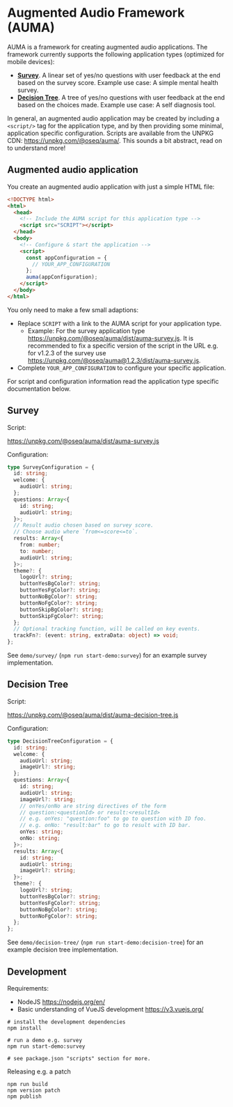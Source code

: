 # Augmented Audio Framework (AUMA)

AUMA is a framework for creating augmented audio applications. The framework currently supports the following application types (optimized for mobile devices):

- [**Survey**](https://auma-demos.surge.sh/survey/). A linear set of yes/no questions with user feedback at the end based on the survey score. Example use case: A simple mental health survey.
- [**Decision Tree**](https://auma-demos.surge.sh/decision-tree/). A tree of yes/no questions with user feedback at the end based on the choices made. Example use case: A self diagnosis tool.

In general, an augmented audio application may be created by including a `<script/>` tag for the application type, and by then providing some minimal, application specific configuration. Scripts are available from the UNPKG CDN: https://unpkg.com/@oseq/auma/. This sounds a bit abstract, read on to understand more!

## Augmented audio application

You create an augmented audio application with just a simple HTML file:

```html
<!DOCTYPE html>
<html>
  <head>
    <!-- Include the AUMA script for this application type -->
    <script src="SCRIPT"></script>
  </head>
  <body>
    <!-- Configure & start the application -->
    <script>
      const appConfiguration = {
        // YOUR_APP_CONFIGURATION
      };
      auma(appConfiguration);
    </script>
  </body>
</html>
```

You only need to make a few small adaptions:

* Replace `SCRIPT` with a link to the AUMA script for your application type. 
  * Example: For the survey application type https://unpkg.com/@oseq/auma/dist/auma-survey.js. It is recommended to fix a specific version of the script in the URL e.g. for v1.2.3 of the survey use https://unpkg.com/@oseq/auma@1.2.3/dist/auma-survey.js.
* Complete `YOUR_APP_CONFIGURATION` to configure your specific application.

For script and configuration information read the application type specific documentation below.

## Survey

Script: 

https://unpkg.com/@oseq/auma/dist/auma-survey.js

Configuration:

```ts
type SurveyConfiguration = {
  id: string;
  welcome: {
    audioUrl: string;
  };
  questions: Array<{
    id: string;
    audioUrl: string;
  }>;
  // Result audio chosen based on survey score.
  // Choose audio where `from<=score<=to`.
  results: Array<{
    from: number;
    to: number;
    audioUrl: string;
  }>;
  theme?: {
    logoUrl?: string;
    buttonYesBgColor?: string;
    buttonYesFgColor?: string;
    buttonNoBgColor?: string;
    buttonNoFgColor?: string;
    buttonSkipBgColor?: string;
    buttonSkipFgColor?: string;
  };
  // Optional tracking function, will be called on key events.
  trackFn?: (event: string, extraData: object) => void;
};
```

See `demo/survey/` (`npm run start-demo:survey`) for an example survey implementation.

## Decision Tree

Script: 

https://unpkg.com/@oseq/auma/dist/auma-decision-tree.js

Configuration:

```ts
type DecisionTreeConfiguration = {
  id: string;
  welcome: {
    audioUrl: string;
    imageUrl?: string;
  };
  questions: Array<{
    id: string;
    audioUrl: string;
    imageUrl?: string;
    // onYes/onNo are string directives of the form
    // question:<questionId> or result:<resultId>
    // e.g. onYes: "question:foo" to go to question with ID foo.
    // e.g. onNo: "result:bar" to go to result with ID bar.
    onYes: string;
    onNo: string;
  }>;
  results: Array<{
    id: string;
    audioUrl: string;
    imageUrl?: string;
  }>;
  theme?: {
    logoUrl?: string;
    buttonYesBgColor?: string;
    buttonYesFgColor?: string;
    buttonNoBgColor?: string;
    buttonNoFgColor?: string;
  };
};
```

See `demo/decision-tree/` (`npm run start-demo:decision-tree`) for an example decision tree implementation.

## Development

Requirements:

- NodeJS https://nodejs.org/en/
- Basic understanding of VueJS development https://v3.vuejs.org/

```
# install the development dependencies
npm install

# run a demo e.g. survey
npm run start-demo:survey

# see package.json "scripts" section for more.
```

Releasing e.g. a patch

```
npm run build
npm version patch
npm publish
```
